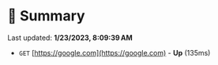 # 📖 Summary
Last updated: **1/23/2023, 8:09:39 AM**

- `GET` [https://google.com](https://google.com) - **Up** (135ms)
